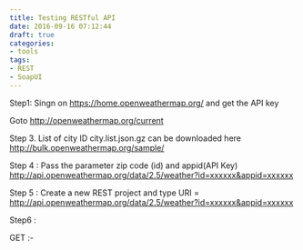 ```yaml
---
title: Testing RESTful API
date: 2016-09-16 07:12:44
draft: true
categories:
- tools
tags:
- REST
- SoapUI
---
```

Step1:
Singn on https://home.openweathermap.org/ and get the API key



Goto http://openweathermap.org/current

 

Step 3. List of city ID city.list.json.gz can be downloaded here http://bulk.openweathermap.org/sample/

Step 4 : Pass the parameter zip code (id) and appid(API Key)
http://api.openweathermap.org/data/2.5/weather?id=xxxxxx&appid=xxxxxx

Step 5 : Create a new REST project  and type  URI = http://api.openweathermap.org/data/2.5/weather?id=xxxxxx&appid=xxxxxx


 

Step6 :

GET :- 



